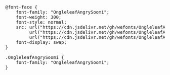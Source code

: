 <pre>
@font-face {
    font-family: "OngleleafAngrySoomi";
    font-weight: 300;
    font-style: normal;
    src: url("https://cdn.jsdelivr.net/gh/wefonts/OngleleafAngrySoomi/OngleleafAngrySoomi.woff2") format("woff2"),
         url("https://cdn.jsdelivr.net/gh/wefonts/OngleleafAngrySoomi/OngleleafAngrySoomi.woff") format("woff"),
         url("https://cdn.jsdelivr.net/gh/wefonts/OngleleafAngrySoomi/OngleleafAngrySoomi.ttf") format("truetype");
    font-display: swap;
}

.OngleleafAngrySoomi {
    font-family: "OngleleafAngrySoomi";
}
  
</pre>
